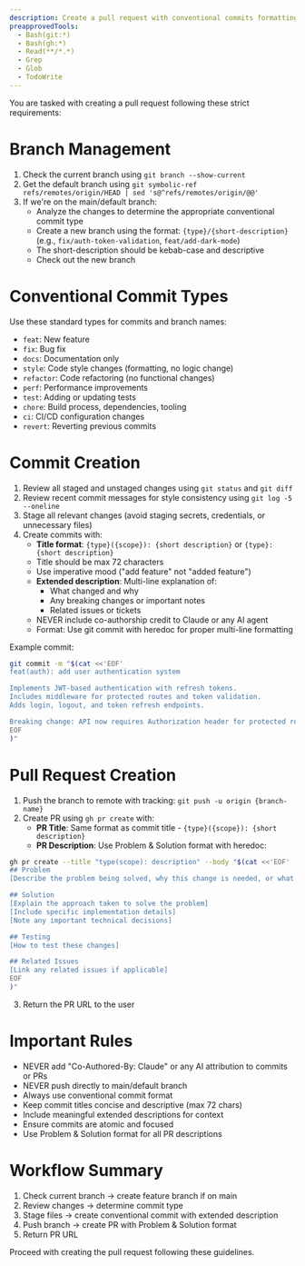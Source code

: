 ```yaml
---
description: Create a pull request with conventional commits formatting
preapprovedTools:
  - Bash(git:*)
  - Bash(gh:*)
  - Read(**/*.*)
  - Grep
  - Glob
  - TodoWrite
---
```


You are tasked with creating a pull request following these strict requirements:

# Branch Management
1. Check the current branch using `git branch --show-current`
2. Get the default branch using `git symbolic-ref refs/remotes/origin/HEAD | sed 's@^refs/remotes/origin/@@'`
3. If we're on the main/default branch:
   - Analyze the changes to determine the appropriate conventional commit type
   - Create a new branch using the format: `{type}/{short-description}` (e.g., `fix/auth-token-validation`, `feat/add-dark-mode`)
   - The short-description should be kebab-case and descriptive
   - Check out the new branch

# Conventional Commit Types
Use these standard types for commits and branch names:
- `feat`: New feature
- `fix`: Bug fix
- `docs`: Documentation only
- `style`: Code style changes (formatting, no logic change)
- `refactor`: Code refactoring (no functional changes)
- `perf`: Performance improvements
- `test`: Adding or updating tests
- `chore`: Build process, dependencies, tooling
- `ci`: CI/CD configuration changes
- `revert`: Reverting previous commits

# Commit Creation
1. Review all staged and unstaged changes using `git status` and `git diff`
2. Review recent commit messages for style consistency using `git log -5 --oneline`
3. Stage all relevant changes (avoid staging secrets, credentials, or unnecessary files)
4. Create commits with:
   - **Title format**: `{type}({scope}): {short description}` or `{type}: {short description}`
   - Title should be max 72 characters
   - Use imperative mood ("add feature" not "added feature")
   - **Extended description**: Multi-line explanation of:
     - What changed and why
     - Any breaking changes or important notes
     - Related issues or tickets
   - NEVER include co-authorship credit to Claude or any AI agent
   - Format: Use git commit with heredoc for proper multi-line formatting

Example commit:
```bash
git commit -m "$(cat <<'EOF'
feat(auth): add user authentication system

Implements JWT-based authentication with refresh tokens.
Includes middleware for protected routes and token validation.
Adds login, logout, and token refresh endpoints.

Breaking change: API now requires Authorization header for protected routes.
EOF
)"
```

# Pull Request Creation
1. Push the branch to remote with tracking: `git push -u origin {branch-name}`
2. Create PR using `gh pr create` with:
   - **PR Title**: Same format as commit title - `{type}({scope}): {short description}`
   - **PR Description**: Use Problem & Solution format with heredoc:

```bash
gh pr create --title "type(scope): description" --body "$(cat <<'EOF'
## Problem
[Describe the problem being solved, why this change is needed, or what gap this fills]

## Solution
[Explain the approach taken to solve the problem]
[Include specific implementation details]
[Note any important technical decisions]

## Testing
[How to test these changes]

## Related Issues
[Link any related issues if applicable]
EOF
)"
```

3. Return the PR URL to the user

# Important Rules
- NEVER add "Co-Authored-By: Claude" or any AI attribution to commits or PRs
- NEVER push directly to main/default branch
- Always use conventional commit format
- Keep commit titles concise and descriptive (max 72 chars)
- Include meaningful extended descriptions for context
- Ensure commits are atomic and focused
- Use Problem & Solution format for all PR descriptions

# Workflow Summary
1. Check current branch → create feature branch if on main
2. Review changes → determine commit type
3. Stage files → create conventional commit with extended description
4. Push branch → create PR with Problem & Solution format
5. Return PR URL

Proceed with creating the pull request following these guidelines.
